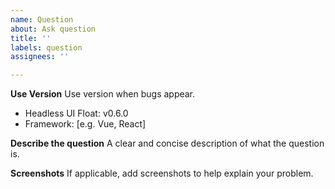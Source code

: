```yaml
---
name: Question
about: Ask question
title: ''
labels: question
assignees: ''

---
```


**Use Version**
Use version when bugs appear.
 - Headless UI Float: v0.6.0
 - Framework: [e.g. Vue, React]

**Describe the question**
A clear and concise description of what the question is.

**Screenshots**
If applicable, add screenshots to help explain your problem.

